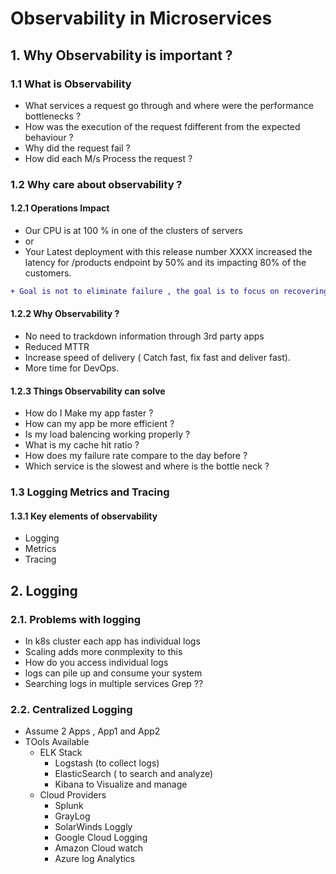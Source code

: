 # Observability in Microservices

## 1. Why Observability is important ?

### 1.1 What is Observability
- What services a request go through and where were the performance bottlenecks ?
-  How was the execution of the request fdifferent from the expected behaviour ?
-  Why did the request fail ?
-  How did each M/s Process the request ? 

### 1.2 Why care about observability ?
#### 1.2.1 Operations Impact
- Our CPU is at 100 % in one of the clusters of servers
- or
- Your Latest deployment with this release number XXXX increased the latency for /products endpoint by 50% and its impacting 80% of the customers.

```diff
+ Goal is not to eliminate failure , the goal is to focus on recovering as quickly as possible with early and fast detection.
```


#### 1.2.2 Why Observability ?
- No need to trackdown information through 3rd party apps
- Reduced MTTR
- Increase speed of delivery ( Catch fast, fix fast and deliver fast).
- More time for DevOps.

#### 1.2.3 Things Observability can solve 
- How do I Make my app faster ?
- How can my app be more efficient ?
- Is my load balencing working properly ?
- What is my cache hit ratio ?
- How does my failure rate compare to the day before ?
- Which service is the slowest and where is the bottle neck ?

### 1.3 Logging Metrics and Tracing
#### 1.3.1 Key elements of observability
- Logging
- Metrics
- Tracing

## 2. Logging
### 2.1. Problems with logging 
- In k8s cluster each app has individual logs
- Scaling adds more conmplexity to this 
- How do you access individual logs
- logs can pile up and consume your system
- Searching logs in multiple services Grep ??

### 2.2. Centralized Logging 
- Assume 2 Apps ,  App1 and App2 
- TOols Available 
  - ELK Stack
    - Logstash (to collect logs)
    - ElasticSearch ( to search and analyze)
    -  Kibana to Visualize and manage
  - Cloud Providers
    - Splunk
    - GrayLog
    - SolarWinds Loggly
    -  Google Cloud Logging
    -  Amazon Cloud watch
    -  Azure log Analytics

